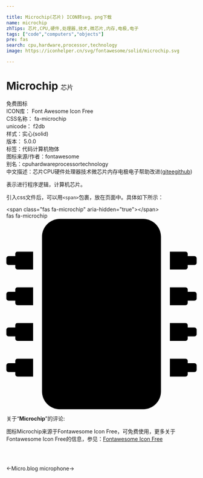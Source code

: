 ```yaml
---

title: Microchip(芯片) ICON转svg、png下载
name: microchip
zhTips: 芯片,CPU,硬件,处理器,技术,微芯片,内存,电极,电子
tags: ["code","computers","objects"]
pre: fas
search: cpu,hardware,processor,technology
image: https://iconhelper.cn/svg/fontawesome/solid/microchip.svg

---
```


# Microchip  <small style="font-size: 60%;font-weight: 100">芯片</small>


<div class="detail-page">
<p>
<span><span class="badge-success badge">免费图标</span> </span>
<br/>
<span>
ICON库：
<span class="badge-secondary badge">Font Awesome Icon Free</span> 
</span>
<br/>
<span>
CSS名称：
<span class="badge-secondary badge">fa-microchip</span> 
</span>
<br/>
<span>
unicode：
<span class="badge-secondary badge">f2db</span> 
<copy-btn content='f2db' btn-title=""></copy-btn>
<copy-btn :content='String.fromCodePoint(parseInt("f2db", 16))' btn-title="复制U"></copy-btn>
</span><br/><span>样式：<span class="badge-light badge">实心(solid)</span></span>
<br/>
<span>
版本：
<span class="badge-secondary badge">5.0.0</span> 
</span><br/><span>标签：<span class="badge-light badge"><router-link to="/tags/code.html">代码</router-link></span><span class="badge-light badge"><router-link to="/tags/computers.html">计算机</router-link></span><span class="badge-light badge"><router-link to="/tags/objects.html">物体</router-link></span></span>
<br/>
<span>图标来源/作者：<span class="badge-light badge">fontawesome</span></span> 
<br/>
<span>别名：<span class="badge-light badge">cpu</span><span class="badge-light badge">hardware</span><span class="badge-light badge">processor</span><span class="badge-light badge">technology</span></span><br/><span class="zh-detail">中文描述：<span class="badge-primary badge">芯片</span><span class="badge-primary badge">CPU</span><span class="badge-primary badge">硬件</span><span class="badge-primary badge">处理器</span><span class="badge-primary badge">技术</span><span class="badge-primary badge">微芯片</span><span class="badge-primary badge">内存</span><span class="badge-primary badge">电极</span><span class="badge-primary badge">电子</span><span class="help-link"><span>帮助改进</span>(<a href="https://gitee.com/liuwave/icon-helper/edit/master/json/fontawesome/solid/microchip.json" target="_blank" rel="noopener noreferrer">gitee</a><a href="https://github.com/liuwave/icon-helper/edit/master/json/fontawesome/solid/microchip.json" target="_blank" rel="noopener noreferrer">github</a></span>)</span><br/>
</p>
</div><div class="description description alert alert-light">表示进行程序逻辑，计算机芯片。</div>
<div class="alert alert-dark">
  <i class="fas fa-microchip fa-xs"></i>
  <i class="fas fa-microchip fa-sm"></i>
  <i class="fas fa-microchip fa-lg"></i>
  <i class="fas fa-microchip fa-2x"></i>
  <i class="fas fa-microchip fa-3x"></i>
  <i class="fas fa-microchip fa-5x"></i>
  <i class="fas fa-microchip fa-7x"></i>
</div>
<div>
  <p>引入css文件后，可以用<code>&lt;span&gt;</code>包裹，放在页面中。具体如下所示：    
  </p>
  <div class="alert alert-primary" style="font-size: 14px">
    &lt;span class="fas fa-microchip" aria-hidden="true"&gt;&lt;/span&gt;
    <copy-btn content='<span class="fas fa-microchip" aria-hidden="true"></span>'></copy-btn>
  </div>
  <div class="alert alert-secondary">
    <i class="fas fa-microchip"
    style="font-size: 24px"
    aria-hidden="true"></i> fas fa-microchip
    <copy-btn content="fas fa-microchip" btn-title="复制图标名称"></copy-btn>
  </div>
</div>
<div id="svg" class="svg-wrap">
<svg xmlns="http://www.w3.org/2000/svg" viewBox="0 0 512 512"><path d="M416 48v416c0 26.51-21.49 48-48 48H144c-26.51 0-48-21.49-48-48V48c0-26.51 21.49-48 48-48h224c26.51 0 48 21.49 48 48zm96 58v12a6 6 0 0 1-6 6h-18v6a6 6 0 0 1-6 6h-42V88h42a6 6 0 0 1 6 6v6h18a6 6 0 0 1 6 6zm0 96v12a6 6 0 0 1-6 6h-18v6a6 6 0 0 1-6 6h-42v-48h42a6 6 0 0 1 6 6v6h18a6 6 0 0 1 6 6zm0 96v12a6 6 0 0 1-6 6h-18v6a6 6 0 0 1-6 6h-42v-48h42a6 6 0 0 1 6 6v6h18a6 6 0 0 1 6 6zm0 96v12a6 6 0 0 1-6 6h-18v6a6 6 0 0 1-6 6h-42v-48h42a6 6 0 0 1 6 6v6h18a6 6 0 0 1 6 6zM30 376h42v48H30a6 6 0 0 1-6-6v-6H6a6 6 0 0 1-6-6v-12a6 6 0 0 1 6-6h18v-6a6 6 0 0 1 6-6zm0-96h42v48H30a6 6 0 0 1-6-6v-6H6a6 6 0 0 1-6-6v-12a6 6 0 0 1 6-6h18v-6a6 6 0 0 1 6-6zm0-96h42v48H30a6 6 0 0 1-6-6v-6H6a6 6 0 0 1-6-6v-12a6 6 0 0 1 6-6h18v-6a6 6 0 0 1 6-6zm0-96h42v48H30a6 6 0 0 1-6-6v-6H6a6 6 0 0 1-6-6v-12a6 6 0 0 1 6-6h18v-6a6 6 0 0 1 6-6z"/></svg>
</div>
<detail full-name='fa-microchip'></detail>
<div class="icon-detail__container">
<p>关于“<b>Microchip</b>”的评论:</p>
</div>
<Vssue title="关于“Microchip”的评论" />    
<div><p>图标Microchip来源于Fontawesome Icon Free，可免费使用，更多关于  Fontawesome Icon Free的信息，参见：<a target="_blank" href="https://iconhelper.cn/fontawesome.html">Fontawesome Icon Free</a>
</p></div>

<div style="padding:2rem 0 " class="page-nav"><p class="inner"><span class="prev">←<router-link to="/icon/brands/microblog.html">Micro.blog</router-link></span> <span class="next"><router-link to="/icon/solid/microphone.html">microphone</router-link>→</span></p></div>

